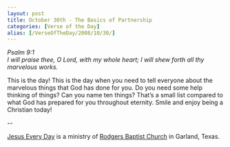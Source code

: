 ```yaml
---
layout: post
title: October 30th - The Basics of Partnership
categories: [Verse of the Day]
alias: [/VerseOfTheDay/2008/10/30/]
---
```


_Psalm 9:1  
I will praise thee, O Lord, with my whole heart; I will shew forth
all thy marvelous works._

This is the day! This is the day when you need to tell everyone
about the marvelous things that God has done for you. Do you need
some help thinking of things? Can you name ten things? That&rsquo;s a
small list compared to what God has prepared for you throughout
eternity. Smile and enjoy being a Christian today!

 --

<a href=http://jesuseveryday.net>Jesus Every Day</a> is a ministry of <a href=http://rodgersbaptist.net>Rodgers Baptist Church</a> in Garland, Texas.
